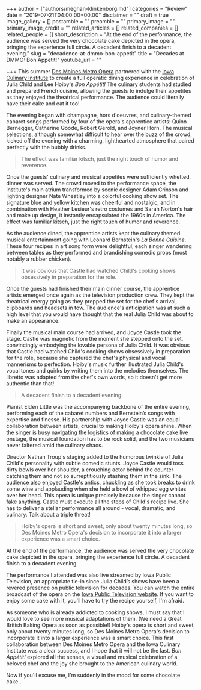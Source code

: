 +++
author = ["authors/meghan-klinkenborg.md"]
categories = "Review"
date = "2019-07-21T04:00:00+00:00"
disclaimer = ""
draft = true
image_gallery = []
postamble = ""
preamble = ""
primary_image = ""
primary_image_credit = ""
related_articles = []
related_companies = []
related_people = []
short_description = "At the end of the performance, the audience was served the very chocolate cake depicted in the opera, bringing the experience full circle. A decadent finish to a decadent evening."
slug = "decadence-at-dmmo-bon-appetit"
title = "Decades at DMMO: Bon Appetit!"
youtube_url = ""

+++
This summer [Des Moines Metro Opera](/scene/companies/des-moines-metro-opera/) partnered with the [Iowa Culinary Institute](https://www.dmacc.edu/ici/Pages/welcome.aspx) to create a full operatic dining experience in celebration of Julia Child and Lee Hoiby's _Bon Appétit!_ The culinary students had studied and prepared French cuisine, allowing the guests to indulge their appetites as they enjoyed the theatrical performance. The audience could literally have their cake and eat it too!

The evening began with champagne, hors d'oeuvres, and culinary-themed cabaret songs performed by four of the opera's apprentice artists: Quinn Bernegger, Catherine Goode, Robert Gerold, and Joyner Horn. The musical selections, although somewhat difficult to hear over the buzz of the crowd, kicked off the evening with a charming, lighthearted atmosphere that paired perfectly with the bubbly drinks.

>The effect was familiar kitsch, just the right touch of humor and reverence.

Once the guests' culinary and musical appetites were sufficiently whetted, dinner was served. The crowd moved to the performance space, the institute's main atrium transformed by scenic designer Adam Crinson and lighting designer Nate Wheatley into a colorful cooking show set. The signature blue and yellow kitchen was cheerful and nostalgic, and in combination with Heather Lesieur's retro costumes and Sarah Norton's hair and make up design, it instantly encapsulated the 1960s in America. The effect was familiar kitsch, just the right touch of humor and reverence.

As the audience dined, the apprentice artists kept the culinary themed musical entertainment going with Leonard Bernstein's _La Bonne Cuisine_. These four recipes in art song form were delightful, each singer wandering between tables as they performed and brandishing comedic props (most notably a rubber chicken).

>It was obvious that Castle had watched Child's cooking shows obsessively in preparation for the role.

Once the guests had finished their main dinner course, the apprentice artists emerged once again as the television production crew. They kept the theatrical energy going as they prepped the set for the chef's arrival, clipboards and headsets in tow. The audience's anticipation was at such a high level that you would have thought that the real Julia Child was about to make an appearance.

Finally the musical main course had arrived, and Joyce Castle took the stage. Castle was magnetic from the moment she stepped onto the set, convincingly embodying the lovable persona of Julia Child. It was obvious that Castle had watched Child's cooking shows obsessively in preparation for the role, because she captured the chef's physical and vocal mannerisms to perfection. Hoiby's music further illustrated Julia Child's vocal tones and quirks by writing them into the melodies themselves. The libretto was adapted from the chef's own words, so it doesn't get more authentic than that!

>A decadent finish to a decadent evening.

Pianist Elden Little was the accompanying backbone of the entire evening, performing each of the cabaret numbers and Bernstein’s songs with expertise and finesse. His partnership with Joyce Castle was an equal collaboration between artists, crucial to making Hoiby's opera shine. When the singer is busy navigating the logistics of making a chocolate cake live onstage, the musical foundation has to be rock solid, and the two musicians never faltered amid the culinary chaos.

Director Nathan Troup's staging added to the humorous twinkle of Julia Child's personality with subtle comedic stunts. Joyce Castle would toss dirty bowls over her shoulder, a crouching actor behind the counter catching them and not so surreptitiously stashing them in the sink. The audience also enjoyed Castle's antics, chuckling as she took breaks to drink some wine and applauding when she held a bowl of whipped egg whites over her head. This opera is unique precisely because the singer cannot fake anything. Castle must execute all the steps of Child's recipe live. She has to deliver a stellar performance all around - vocal, dramatic, and culinary. Talk about a triple threat!

>Hoiby's opera is short and sweet, only about twenty minutes long, so Des Moines Metro Opera's decision to incorporate it into a larger experience was a smart choice.

At the end of the performance, the audience was served the very chocolate cake depicted in the opera, bringing the experience full circle. A decadent finish to a decadent evening.

The performance I attended was also live streamed by Iowa Public Television, an appropriate tie-in since Julia Child’s shows have been a revered presence on public television for decades. You can watch the entire broadcast of the opera on the [Iowa Public Television website](http://www.iptv.org/video/story/34155/des-moines-metro-opera-presents-bon-appetit). If you want to enjoy some cake with it, you'll have to try the recipe yourself, I'm afraid.

As someone who is already addicted to cooking shows, I must say that I would love to see more musical adaptations of them. (We need a Great British Baking Opera as soon as possible!)  Hoiby's opera is short and sweet, only about twenty minutes long, so Des Moines Metro Opera's decision to incorporate it into a larger experience was a smart choice. This first collaboration between Des Moines Metro Opera and the Iowa Culinary Institute was a clear success, and I hope that it will not be the last. _Bon Appétit!_ explored all the senses, a visual and musical celebration of a beloved chef and the joy she brought to the American culinary world.

Now if you'll excuse me, I'm suddenly in the mood for some chocolate cake...